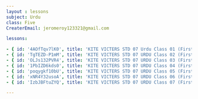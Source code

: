 ```yaml
--- 
layout : lessons 
subject: Urdu
class: Five
CreaterEmail: jeromeroy123321@gmail.com

lessons: 

- { id: '4AOfTqv7lK0', title: 'KITE VICTERS STD 07 Urdu Class 01 (First Bell-ഫസ്റ്റ് ബെല്‍)' }
- { id: 'TgTEZD-P1mM', title: 'KITE VICTERS STD 07 URDU Class 02 (First Bell-ഫസ്റ്റ് ബെല്‍)' }
- { id: 'OLJs132PVR4', title: 'KITE VICTERS STD 07 URDU Class 03 (First Bell-ഫസ്റ്റ് ബെല്‍)' }
- { id: '1PbIZD6kds0', title: 'KITE VICTERS STD 07 URDU Class 04 (First Bell-ഫസ്റ്റ് ബെല്‍)' }
- { id: 'poqygkf10bU', title: 'KITE VICTERS STD 07 URDU Class 05 (First Bell-ഫസ്റ്റ് ബെല്‍)' }
- { id: 'xNR4Y32usoA', title: 'KITE VICTERS STD 07 URDU Class 06 (First Bell-ഫസ്റ്റ് ബെല്‍)' }
- { id: 'IzbJBFtuZYQ', title: 'KITE VICTERS STD 07 URDU Class 07 (First Bell-ഫസ്റ്റ് ബെല്‍)' }

---
```


